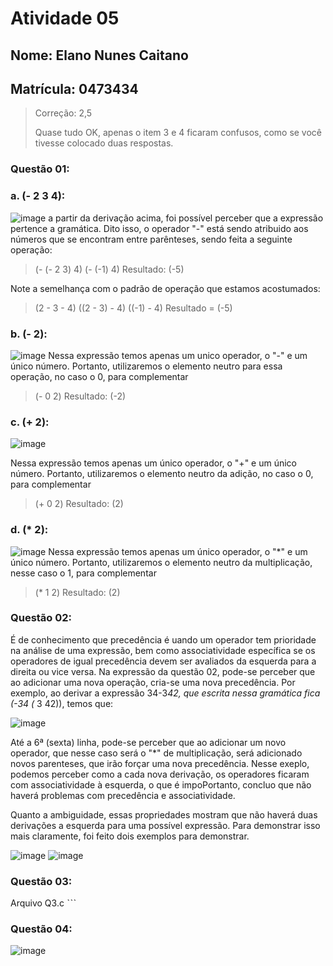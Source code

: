 # Atividade 05
## Nome: Elano Nunes Caitano
## Matrícula: 0473434

> Correção: 2,5
> 
> Quase tudo OK, apenas o item 3 e 4 ficaram confusos, como se você tivesse colocado duas respostas.

### Questão 01:

### a. (- 2 3 4):
![image](https://drive.google.com/uc?export=view&id=1FBpWlQ9-W0l_iRAlhewImkPrsLN5q7WO)
a partir da derivação acima, foi possível perceber que a expressão pertence a gramática. Dito isso, o operador "-" está sendo atribuido aos números que se encontram entre parênteses, sendo feita a seguinte operação:
> (- (- 2 3) 4) 
> (- (-1) 4)
> Resultado: (-5)

Note a semelhança com o padrão de operação que estamos acostumados:
> (2 - 3 - 4)
> ((2 - 3) - 4)
> ((-1) - 4)
> Resultado = (-5)

### b. (- 2):
![image](https://drive.google.com/uc?export=view&id=1DcAocOWLRf4_00hDprJk5oMj0vM0KmYq)
Nessa expressão temos apenas um unico operador, o "-" e um único número. Portanto, utilizaremos o elemento neutro para essa operação, no caso o 0, para complementar
> (- 0 2)
> Resultado: (-2)

### c. (+ 2):
![image](https://drive.google.com/uc?export=view&id=1TABVYVjmhfcm-_tzbg5SW7oH08o_575q)

Nessa expressão temos apenas um único operador, o "+" e um único número. Portanto, utilizaremos o elemento neutro da adição, no caso o 0, para complementar
> (+ 0 2)
> Resultado: (2)

### d. (* 2):
![image](https://drive.google.com/uc?export=view&id=19931-BIfJb4IOGgk-FexOfv90ubER9VX)
Nessa expressão temos apenas um único operador, o "*" e um único número. Portanto, utilizaremos o elemento neutro da multiplicação, nesse caso o 1, para complementar
> (* 1 2)
> Resultado: (2)

### Questão 02:

É de conhecimento que precedência é uando um operador tem prioridade na análise de uma expressão, bem como associatividade específica se os operadores de igual precedência devem ser avaliados da esquerda para a direita ou vice versa. Na expressão da questão 02, pode-se perceber que ao adicionar uma nova operação, cria-se uma nova precedência. Por exemplo, ao derivar a expressão 34-3*42, que escrita nessa gramática fica (-34 (* 3 42)), temos que:

![image](https://drive.google.com/uc?export=view&id=1YgkNXTbdzqURrbV6IxhEWjPO613TBG8a)

Até a 6ª (sexta) linha, pode-se perceber que ao adicionar um novo operador, que nesse caso será o "*" de multiplicação, será adicionado novos parenteses, que irão forçar uma nova precedência. Nesse exeplo, podemos perceber como a cada nova derivação, os operadores ficaram com associatividade à esquerda, o que é impoPortanto, concluo que não haverá problemas com precedência e associatividade. 

Quanto a ambiguidade, essas propriedades mostram que não haverá duas derivações a esquerda para uma possível expressão. Para demonstrar isso mais claramente, foi feito dois exemplos para demonstrar. 

![image](https://drive.google.com/uc?export=view&id=1EDTE31juaCdUMprBED9hOKLPkwcV5JVK)
![image](https://drive.google.com/uc?export=view&id=1ukbkAF-uenuIMwjOGyjoUtzHHLdc5H_7)

### Questão 03:
Arquivo Q3.c
ˋˋˋ

### Questão 04:

![image](https://drive.google.com/uc?export=view&id=11j_YxC0irEWzMfOVEbEx7O4uIA6KzRmH)
